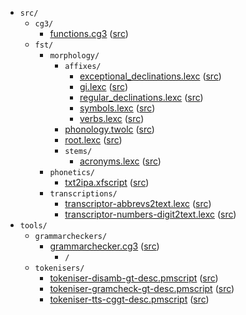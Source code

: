 * `src/`
    * `cg3/`
        * [functions.cg3](src-cg3-functions.cg3.html) ([src](https://github.com/giellalt/lang-est-x-plamk/blob/main/src/cg3/functions.cg3))
    * `fst/`
        * `morphology/`
            * `affixes/`
                * [exceptional_declinations.lexc](src-fst-morphology-affixes-exceptional_declinations.lexc.html) ([src](https://github.com/giellalt/lang-est-x-plamk/blob/main/src/fst/morphology/affixes/exceptional_declinations.lexc))
                * [gi.lexc](src-fst-morphology-affixes-gi.lexc.html) ([src](https://github.com/giellalt/lang-est-x-plamk/blob/main/src/fst/morphology/affixes/gi.lexc))
                * [regular_declinations.lexc](src-fst-morphology-affixes-regular_declinations.lexc.html) ([src](https://github.com/giellalt/lang-est-x-plamk/blob/main/src/fst/morphology/affixes/regular_declinations.lexc))
                * [symbols.lexc](src-fst-morphology-affixes-symbols.lexc.html) ([src](https://github.com/giellalt/lang-est-x-plamk/blob/main/src/fst/morphology/affixes/symbols.lexc))
                * [verbs.lexc](src-fst-morphology-affixes-verbs.lexc.html) ([src](https://github.com/giellalt/lang-est-x-plamk/blob/main/src/fst/morphology/affixes/verbs.lexc))
            * [phonology.twolc](src-fst-morphology-phonology.twolc.html) ([src](https://github.com/giellalt/lang-est-x-plamk/blob/main/src/fst/morphology/phonology.twolc))
            * [root.lexc](src-fst-morphology-root.lexc.html) ([src](https://github.com/giellalt/lang-est-x-plamk/blob/main/src/fst/morphology/root.lexc))
            * `stems/`
                * [acronyms.lexc](src-fst-morphology-stems-acronyms.lexc.html) ([src](https://github.com/giellalt/lang-est-x-plamk/blob/main/src/fst/morphology/stems/acronyms.lexc))
        * `phonetics/`
            * [txt2ipa.xfscript](src-fst-phonetics-txt2ipa.xfscript.html) ([src](https://github.com/giellalt/lang-est-x-plamk/blob/main/src/fst/phonetics/txt2ipa.xfscript))
        * `transcriptions/`
            * [transcriptor-abbrevs2text.lexc](src-fst-transcriptions-transcriptor-abbrevs2text.lexc.html) ([src](https://github.com/giellalt/lang-est-x-plamk/blob/main/src/fst/transcriptions/transcriptor-abbrevs2text.lexc))
            * [transcriptor-numbers-digit2text.lexc](src-fst-transcriptions-transcriptor-numbers-digit2text.lexc.html) ([src](https://github.com/giellalt/lang-est-x-plamk/blob/main/src/fst/transcriptions/transcriptor-numbers-digit2text.lexc))
* `tools/`
    * `grammarcheckers/`
        * [grammarchecker.cg3](tools-grammarcheckers-grammarchecker.cg3.html) ([src](https://github.com/giellalt/lang-est-x-plamk/blob/main/tools/grammarcheckers/grammarchecker.cg3))
            * `/`
    * `tokenisers/`
        * [tokeniser-disamb-gt-desc.pmscript](tools-tokenisers-tokeniser-disamb-gt-desc.pmscript.html) ([src](https://github.com/giellalt/lang-est-x-plamk/blob/main/tools/tokenisers/tokeniser-disamb-gt-desc.pmscript))
        * [tokeniser-gramcheck-gt-desc.pmscript](tools-tokenisers-tokeniser-gramcheck-gt-desc.pmscript.html) ([src](https://github.com/giellalt/lang-est-x-plamk/blob/main/tools/tokenisers/tokeniser-gramcheck-gt-desc.pmscript))
        * [tokeniser-tts-cggt-desc.pmscript](tools-tokenisers-tokeniser-tts-cggt-desc.pmscript.html) ([src](https://github.com/giellalt/lang-est-x-plamk/blob/main/tools/tokenisers/tokeniser-tts-cggt-desc.pmscript))
